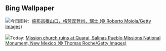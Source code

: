 ## Bing Wallpaper
![](https://www.bing.com/th?id=OHR.SplugenPass_ZH-CN8347591461_UHD.jpg&w=1000)今日图片: &nbsp;[施布吕根山口，格劳宾登州，瑞士 (© Roberto Moiola/Getty Images)](https://www.bing.com/th?id=OHR.SplugenPass_ZH-CN8347591461_UHD.jpg)
<br><br/>
![](https://www.bing.com/th?id=OHR.MissionRuins_EN-US2486545022_UHD.jpg&w=1000)Today: [Mission church ruins at Quarai, Salinas Pueblo Missions National Monument, New Mexico (© Thomas Roche/Getty Images)](https://www.bing.com/th?id=OHR.MissionRuins_EN-US2486545022_UHD.jpg)
<br><br/>
